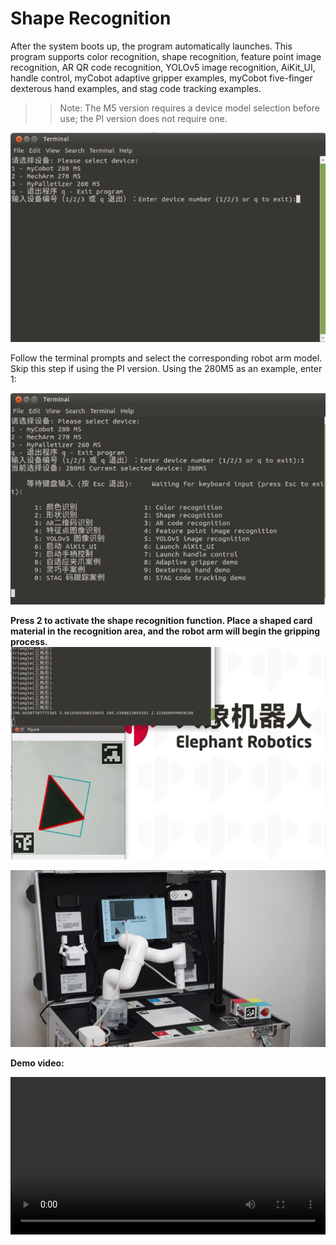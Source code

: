 # Shape Recognition

After the system boots up, the program automatically launches. This program supports color recognition, shape recognition, feature point image recognition, AR QR code recognition, YOLOv5 image recognition, AiKit_UI, handle control, myCobot adaptive gripper examples, myCobot five-finger dexterous hand examples, and stag code tracking examples.

>>Note: The M5 version requires a device model selection before use; the PI version does not require one.

![](../resources/5-BasicAlgorithmFunction/5.1-1.png)

Follow the terminal prompts and select the corresponding robot arm model. Skip this step if using the PI version. Using the 280M5 as an example, enter 1:

![](../resources/5-BasicAlgorithmFunction/5.1-2.png)

**Press 2 to activate the shape recognition function. Place a shaped card material in the recognition area, and the robot arm will begin the gripping process.**
![](../resources/5-BasicAlgorithmFunction/5.2-1.png)

![](../resources/5-BasicAlgorithmFunction/5.2-2.png)

**Demo video:** 

<video id="my-video" class="video-js" controls preload="auto" width="100%"
poster="" data-setup='{"aspectRatio":"16:9"}'>
  <source src="../resources/5-BasicAlgorithmFunction/ShapeRecognition.mp4"></video>